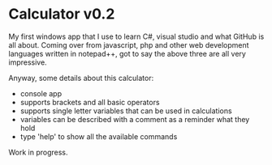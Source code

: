 # Calculator v0.2

My first windows app that I use to learn C#, visual studio and what GitHub is all about. 
Coming over from javascript, php and other web development languages written in notepad++, got to say the above three are all very impressive.

Anyway, some details about this calculator:
- console app
- supports brackets and all basic operators
- supports single letter variables that can be used in calculations
- variables can be described with a comment as a reminder what they hold
- type 'help' to show all the available commands

Work in progress.
